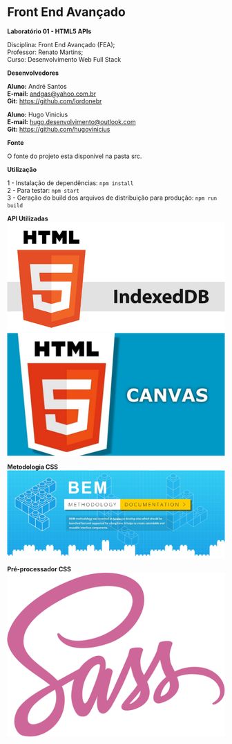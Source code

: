 # Front End Avançado

**Laboratório 01 - HTML5 APIs**

Disciplina: Front End Avançado (FEA);  
Professor: Renato Martins;  
Curso: Desenvolvimento Web Full Stack  

**Desenvolvedores**

**Aluno:** André Santos  
**E-mail:** andgas@yahoo.com.br  
**Git:** https://github.com/lordonebr  

**Aluno:** Hugo Vinicius  
**E-mail:** hugo.desenvolvimento@outlook.com  
**Git:** https://github.com/hugovinicius  

**Fonte**

O fonte do projeto esta disponível na pasta src.

**Utilização**

1 - Instalação de dependências: ```npm install```  
2 - Para testar: ```npm start```  
3 - Geração do build dos arquivos de distribuição para produção: ```npm run build```

**API Utilizadas**
<img src="https://github.com/lordonebr/fea_lab1/blob/master/img_git/banner_apresentacao.jpg?raw=true"/><br/>
<img src="https://github.com/lordonebr/fea_lab1/blob/master/img_git/banner_canvas.jpg?raw=true"/><br/>

**Metodologia CSS**
<img src="https://github.com/lordonebr/fea_lab1/blob/master/img_git/bem.jpg?raw=true"/><br/>

**Pré-processador CSS**
<img src="https://github.com/lordonebr/fea_lab1/blob/master/img_git/sass_logo.png?raw=true"/><br/>
